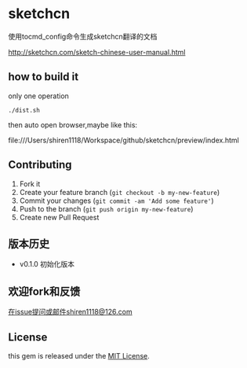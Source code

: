 # sketchcn

使用tocmd_config命令生成sketchcn翻译的文档

http://sketchcn.com/sketch-chinese-user-manual.html

## how to build it

only one operation

	./dist.sh
	
then auto open browser,maybe like this:

file:///Users/shiren1118/Workspace/github/sketchcn/preview/index.html


## Contributing

1. Fork it
2. Create your feature branch (`git checkout -b my-new-feature`)
3. Commit your changes (`git commit -am 'Add some feature'`)
4. Push to the branch (`git push origin my-new-feature`)
5. Create new Pull Request

## 版本历史

- v0.1.0 初始化版本 


## 欢迎fork和反馈

在issue提问或邮件shiren1118@126.com

## License

this gem is released under the [MIT License](http://www.opensource.org/licenses/MIT).
